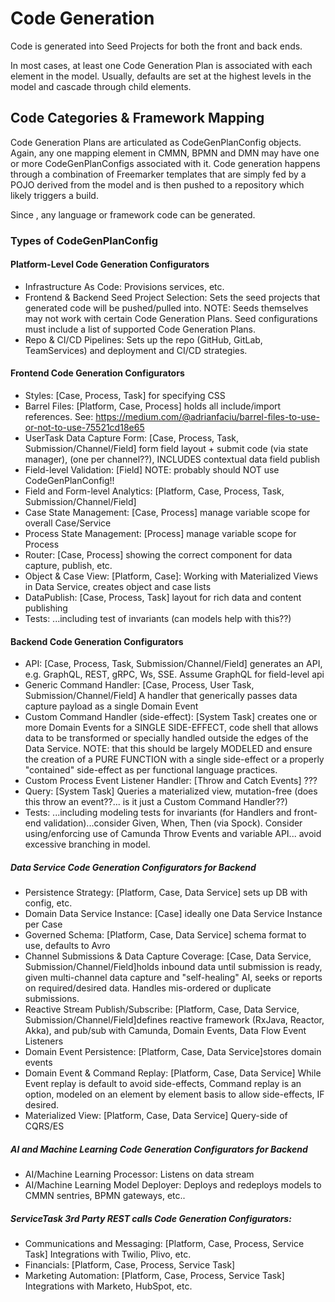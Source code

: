 # Code Generation
Code is generated into Seed Projects for both the front and back ends.  

In most cases, at least one Code Generation Plan is associated with each element in the model.  Usually, defaults are set at the highest levels in the model and cascade through child elements.

## Code Categories & Framework Mapping

Code Generation Plans are articulated as CodeGenPlanConfig objects.  Again, any one mapping element in CMMN, BPMN and DMN may have one or more CodeGenPlanConfigs associated with it. Code generation happens through a combination of Freemarker templates that are simply fed by a POJO derived from the model and is then pushed to a repository which likely triggers a build.

Since , any language or framework code can be generated.  

### Types of CodeGenPlanConfig
   
#### Platform-Level Code Generation Configurators
- Infrastructure As Code: Provisions services, etc.
- Frontend & Backend Seed Project Selection: Sets the seed projects that generated code will be pushed/pulled into. NOTE: Seeds themselves may not work with certain Code Generation Plans.  Seed configurations must include a list of supported Code Generation Plans.
- Repo & CI/CD Pipelines: Sets up the repo (GitHub, GitLab, TeamServices) and deployment and CI/CD strategies.

#### Frontend Code Generation Configurators
- Styles: [Case, Process, Task] for specifying CSS
- Barrel Files: [Platform, Case, Process] holds all include/import references. See: https://medium.com/@adrianfaciu/barrel-files-to-use-or-not-to-use-75521cd18e65
- UserTask Data Capture Form: [Case, Process, Task, Submission/Channel/Field] form field layout + submit code (via state manager), (one per channel??), INCLUDES contextual data field publish
- Field-level Validation: [Field] NOTE: probably should NOT use CodeGenPlanConfig!!
- Field and Form-level Analytics: [Platform, Case, Process, Task, Submission/Channel/Field]
- Case State Management: [Case, Process] manage variable scope for overall Case/Service
- Process State Management: [Process] manage variable scope for Process
- Router: [Case, Process] showing the correct component for data capture, publish, etc.
- Object & Case View: [Platform, Case]: Working with Materialized Views in Data Service, creates object and case lists
- DataPublish: [Case, Process, Task] layout for rich data and content publishing
- Tests: ...including test of invariants (can models help with this??)

#### Backend Code Generation Configurators
- API: [Case, Process, Task, Submission/Channel/Field] generates an API, e.g. GraphQL, REST, gRPC, Ws, SSE.  Assume  GraphQL for field-level api
- Generic Command Handler: [Case, Process, User Task, Submission/Channel/Field] A handler that generically passes data capture payload as a single Domain Event
- Custom Command Handler (side-effect): [System Task] creates one or more Domain Events for a SINGLE SIDE-EFFECT, code shell that allows data to be transformed or specially handled outside the edges of the Data Service. NOTE: that this should be largely MODELED and ensure the creation of a PURE FUNCTION with a single side-effect or a properly "contained" side-effect as per functional language practices.
- Custom Process Event Listener Handler: [Throw and Catch Events] ???
- Query: [System Task] Queries a materialized view, mutation-free (does this throw an event??... is it just a Custom Command Handler??)
- Tests: ...including modeling tests for invariants (for Handlers and front-end validation)...consider Given, When, Then (via Spock). Consider using/enforcing use of Camunda Throw Events and variable API... avoid excessive branching in model.

##### Data Service Code Generation Configurators for Backend
- Persistence Strategy: [Platform, Case, Data Service] sets up DB with config, etc.
- Domain Data Service Instance: [Case] ideally one Data Service Instance per Case
- Governed Schema: [Platform, Case, Data Service] schema format to use, defaults to Avro
- Channel Submissions & Data Capture Coverage: [Case, Data Service, Submission/Channel/Field]holds inbound data until submission is ready, given multi-channel data capture and "self-healing" AI, seeks or reports on required/desired data.  Handles mis-ordered or duplicate submissions.
- Reactive Stream Publish/Subscribe: [Platform, Case, Data Service, Submission/Channel/Field]defines reactive framework (RxJava, Reactor, Akka), and pub/sub with Camunda, Domain Events, Data Flow Event Listeners
- Domain Event Persistence: [Platform, Case, Data Service]stores domain events
- Domain Event & Command Replay: [Platform, Case, Data Service] While Event replay is default to avoid side-effects, Command replay is an option, modeled on an element by element basis to allow side-effects, IF desired.
- Materialized View: [Platform, Case, Data Service] Query-side of CQRS/ES

##### AI and Machine Learning Code Generation Configurators for Backend
- AI/Machine Learning Processor: Listens on data stream
- AI/Machine Learning Model Deployer: Deploys and redeploys models to CMMN sentries, BPMN gateways, etc..
       
##### ServiceTask 3rd Party REST calls Code Generation Configurators:
- Communications and Messaging: [Platform, Case, Process, Service Task] Integrations with Twilio, Plivo, etc.
- Financials: [Platform, Case, Process, Service Task]
- Marketing Automation: [Platform, Case, Process, Service Task] Integrations with Marketo, HubSpot, etc.
 